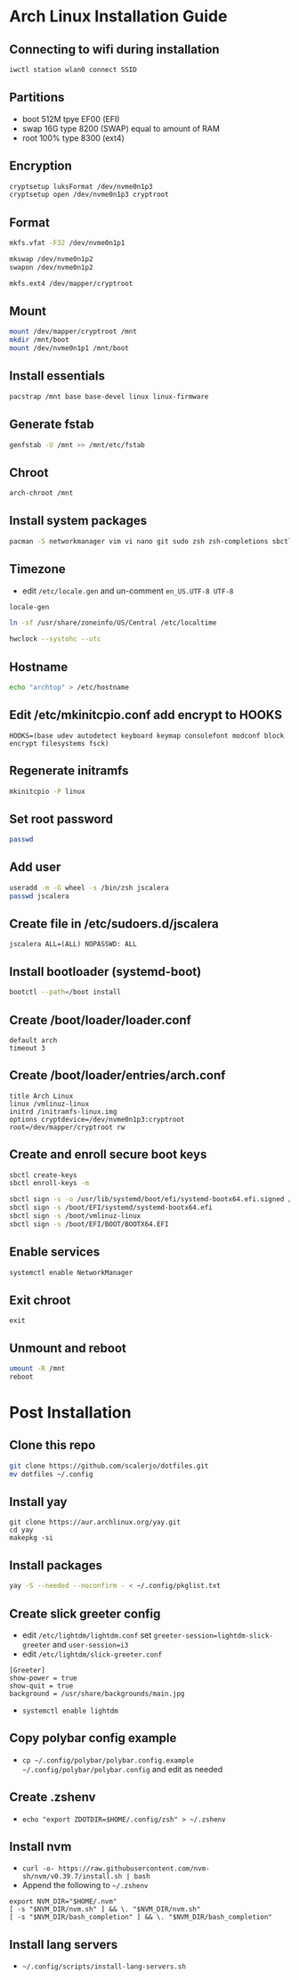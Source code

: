 # Arch Linux Installation Guide

## Connecting to wifi during installation
```bash
iwctl station wlan0 connect SSID
```

## Partitions
- boot 512M tpye EF00 (EFI)
- swap 16G type 8200 (SWAP) equal to amount of RAM
- root 100% type 8300 (ext4)

## Encryption
```bash
cryptsetup luksFormat /dev/nvme0n1p3
cryptsetup open /dev/nvme0n1p3 cryptroot
```

## Format
```bash
mkfs.vfat -F32 /dev/nvme0n1p1

mkswap /dev/nvme0n1p2
swapon /dev/nvme0n1p2

mkfs.ext4 /dev/mapper/cryptroot
```

## Mount
```bash
mount /dev/mapper/cryptroot /mnt
mkdir /mnt/boot
mount /dev/nvme0n1p1 /mnt/boot
```

## Install essentials
```bash
pacstrap /mnt base base-devel linux linux-firmware
```

## Generate fstab
```bash
genfstab -U /mnt >> /mnt/etc/fstab
```

## Chroot
```bash
arch-chroot /mnt
```

## Install system packages
```bash
pacman -S networkmanager vim vi nano git sudo zsh zsh-completions sbctl
```

## Timezone
- edit `/etc/locale.gen` and un-comment `en_US.UTF-8 UTF-8`
```bash
locale-gen

ln -sf /usr/share/zoneinfo/US/Central /etc/localtime

hwclock --systohc --utc
```

## Hostname
```bash
echo "archtop" > /etc/hostname
```

## Edit /etc/mkinitcpio.conf add encrypt to HOOKS
```
HOOKS=(base udev autodetect keyboard keymap consolefont modconf block encrypt filesystems fsck)
```

## Regenerate initramfs
```bash
mkinitcpio -P linux
```

## Set root password
```bash
passwd
```

## Add user
```bash
useradd -m -G wheel -s /bin/zsh jscalera
passwd jscalera
```

## Create file in /etc/sudoers.d/jscalera
```
jscalera ALL=(ALL) NOPASSWD: ALL
```

## Install bootloader (systemd-boot)
```bash
bootctl --path=/boot install
```

## Create /boot/loader/loader.conf
```
default arch
timeout 3
```

## Create /boot/loader/entries/arch.conf
```
title Arch Linux
linux /vmlinuz-linux
initrd /initramfs-linux.img
options cryptdevice=/dev/nvme0n1p3:cryptroot root=/dev/mapper/cryptroot rw
```

## Create and enroll secure boot keys
```bash
sbctl create-keys
sbctl enroll-keys -m

sbctl sign -s -o /usr/lib/systemd/boot/efi/systemd-bootx64.efi.signed /usr/lib/systemd/boot/efi/systemd-bootx64.efi
sbctl sign -s /boot/EFI/systemd/systemd-bootx64.efi
sbctl sign -s /boot/vmlinuz-linux
sbctl sign -s /boot/EFI/BOOT/BOOTX64.EFI
```

## Enable services
```bash
systemctl enable NetworkManager
```

## Exit chroot
```basb
exit
```

## Unmount and reboot
```bash
umount -R /mnt
reboot
```

# Post Installation

## Clone this repo
```bash
git clone https://github.com/scalerjo/dotfiles.git
mv dotfiles ~/.config
```

## Install yay
```base
git clone https://aur.archlinux.org/yay.git
cd yay
makepkg -si
```

## Install packages
```bash
yay -S --needed --noconfirm - < ~/.config/pkglist.txt
```

## Create slick greeter config
- edit `/etc/lightdm/lightdm.conf` set `greeter-session=lightdm-slick-greeter` and `user-session=i3`
- edit `/etc/lightdm/slick-greeter.conf`
```
[Greeter]
show-power = true
show-quit = true
background = /usr/share/backgrounds/main.jpg
```
- `systemctl enable lightdm`

## Copy polybar config example
- `cp ~/.config/polybar/polybar.config.example ~/.config/polybar/polybar.config` and edit as needed

## Create .zshenv
- `echo "export ZDOTDIR=$HOME/.config/zsh" > ~/.zshenv`

## Install nvm
- `curl -o- https://raw.githubusercontent.com/nvm-sh/nvm/v0.39.7/install.sh | bash`
- Append the following to `~/.zshenv`
```
export NVM_DIR="$HOME/.nvm"
[ -s "$NVM_DIR/nvm.sh" ] && \. "$NVM_DIR/nvm.sh"
[ -s "$NVM_DIR/bash_completion" ] && \. "$NVM_DIR/bash_completion"
```

## Install lang servers
- `~/.config/scripts/install-lang-servers.sh`
